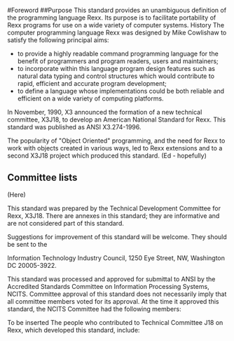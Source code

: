 #Foreword
##Purpose
This standard provides an unambiguous definition of the programming language Rexx. Its purpose is to
facilitate portability of Rexx programs for use on a wide variety of computer systems.
History
The computer programming language Rexx was designed by Mike Cowlishaw to satisfy the following
principal aims:
- to provide a highly readable command programming language for the benefit of programmers and
program readers, users and maintainers;
- to incorporate within this language program design features such as natural data typing and control
structures which would contribute to rapid, efficient and accurate program development;
- to define a language whose implementations could be both reliable and efficient on a wide variety of
computing platforms.

In November, 1990, X3 announced the formation of a new technical committee, X3J18, to develop an
American National Standard for Rexx. This standard was published as ANSI X3.274-1996.

The popularity of "Object Oriented" programming, and the need for Rexx to work with objects created in
various ways, led to Rexx extensions and to a second X3J18 project which produced this standard. (Ed -
hopefully)

## Committee lists
(Here)

This standard was prepared by the Technical Development Committee for Rexx, X3J18.
There are annexes in this standard; they are informative and are not considered part of this standard.

Suggestions for improvement of this standard will be welcome. They should be sent to the

Information Technology Industry Council, 1250 Eye Street, NW, Washington DC 20005-3922.

This standard was processed and approved for submittal to ANSI by the Accredited Standards
Committee on Information Processing Systems, NCITS. Committee approval of this standard does not
necessarily imply that all committee members voted for its approval. At the time it approved this standard,
the NCITS Committee had the following members:

To be inserted
The people who contributed to Technical Committee J18 on Rexx, which developed this standard,
include:
